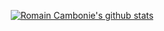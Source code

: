 <div align="center">

[![Romain Cambonie's github stats](https://github-readme-stats.vercel.app/api?username=romain-cambonie&title_color=fff&icon_color=8B959E&text_color=9f9f9f&bg_color=0E1217)](https://github.com/romain-cambonie)


</div>
